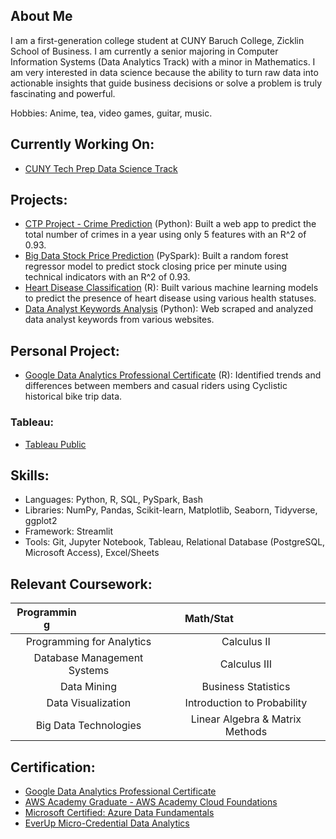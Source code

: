 ## About Me
I am a first-generation college student at CUNY Baruch College, Zicklin School of Business. I am currently a senior majoring in Computer Information Systems (Data Analytics Track) with a minor in Mathematics. I am very interested in data science because the ability to turn raw data into actionable insights that guide business decisions or solve a problem is truly fascinating and powerful.

Hobbies: Anime, tea, video games, guitar, music.

## Currently Working On: 
- [CUNY Tech Prep Data Science Track](https://github.com/JakeLi2001/CTP-Data-Science-Cohort-8)

## Projects:
- [CTP Project - Crime Prediction](https://github.com/Fatimajavid/PredictingCrimesintheUS) (Python): Built a web app to predict the total number of crimes in a year using only 5 features with an R^2 of 0.93.
- [Big Data Stock Price Prediction](https://github.com/JakeLi2001/big-data-stock-price-prediction) (PySpark): Built a random forest regressor model to predict stock closing price per minute using technical indicators with an R^2 of 0.93.
- [Heart Disease Classification](https://github.com/JakeLi2001/heart-disease-classification) (R): Built various machine learning models to predict the presence of heart disease using various health statuses.
- [Data Analyst Keywords Analysis](https://github.com/JakeLi2001/Keywords_for_Data_Analyst) (Python): Web scraped and analyzed data analyst keywords from various websites.

## Personal Project:
- [Google Data Analytics Professional Certificate](https://github.com/JakeLi2001/Google-Data-Analytics-Professional-Certificate) (R): Identified trends and differences between members and casual riders using Cyclistic historical bike trip data.

### Tableau:
- [Tableau Public](https://public.tableau.com/app/profile/jakeli2001)

## Skills:
- Languages: Python, R, SQL, PySpark, Bash
- Libraries: NumPy, Pandas, Scikit-learn, Matplotlib, Seaborn, Tidyverse, ggplot2
- Framework: Streamlit
- Tools: Git, Jupyter Notebook, Tableau, Relational Database (PostgreSQL, Microsoft Access), Excel/Sheets

## Relevant Coursework:
<!-- ### Programming:
- Programming for Analytics -->

| <div style="width:100px">Programming</div> | <div style="width:120px">Math/Stat</div>
| :------: | :------:
| Programming for Analytics | Calculus II
| Database Management Systems | Calculus III
| Data Mining | Business Statistics
| Data Visualization | Introduction to Probability
| Big Data Technologies | Linear Algebra & Matrix Methods

## Certification:
- [Google Data Analytics Professional Certificate](https://github.com/JakeLi2001/Google-Data-Analytics-Professional-Certificate)
- [AWS Academy Graduate - AWS Academy Cloud Foundations](https://www.credly.com/badges/33df81af-c5bf-4fa9-b5f2-589fa1dd4dc4/public_url)
- [Microsoft Certified: Azure Data Fundamentals](https://www.credly.com/badges/a001f7f9-aaa5-4362-9d74-7d78afd4c8a6/public_url)
- [EverUp Micro-Credential Data Analytics](https://github.com/JakeLi2001/EverUp-Micro-Credential-Data-Analytics)
